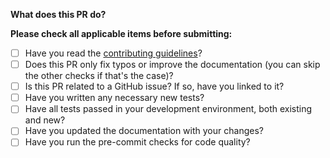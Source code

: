 **What does this PR do?**


**Please check all applicable items before submitting:**
- [ ] Have you read the [contributing guidelines](https://github.com/ThuCCSLab/JailbreakEval/blob/main/CONTRIBUTING.md)?
- [ ] Does this PR only fix typos or improve the documentation (you can skip the other checks if that's the case)?
- [ ] Is this PR related to a GitHub issue? If so, have you linked to it?
- [ ] Have you written any necessary new tests?
- [ ] Have all tests passed in your development environment, both existing and new?
- [ ] Have you updated the documentation with your changes?
- [ ] Have you run the pre-commit checks for code quality?
